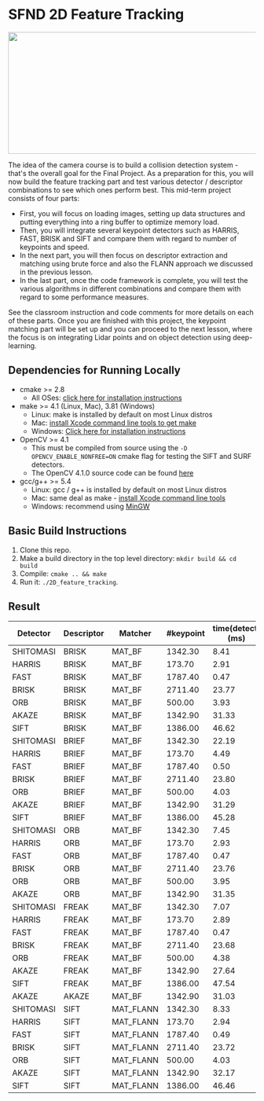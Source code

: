 # SFND 2D Feature Tracking

<img src="images/keypoints.png" width="820" height="248" />

The idea of the camera course is to build a collision detection system - that's the overall goal for the Final Project. As a preparation for this, you will now build the feature tracking part and test various detector / descriptor combinations to see which ones perform best. This mid-term project consists of four parts:

* First, you will focus on loading images, setting up data structures and putting everything into a ring buffer to optimize memory load. 
* Then, you will integrate several keypoint detectors such as HARRIS, FAST, BRISK and SIFT and compare them with regard to number of keypoints and speed. 
* In the next part, you will then focus on descriptor extraction and matching using brute force and also the FLANN approach we discussed in the previous lesson. 
* In the last part, once the code framework is complete, you will test the various algorithms in different combinations and compare them with regard to some performance measures. 

See the classroom instruction and code comments for more details on each of these parts. Once you are finished with this project, the keypoint matching part will be set up and you can proceed to the next lesson, where the focus is on integrating Lidar points and on object detection using deep-learning. 

## Dependencies for Running Locally
* cmake >= 2.8
  * All OSes: [click here for installation instructions](https://cmake.org/install/)
* make >= 4.1 (Linux, Mac), 3.81 (Windows)
  * Linux: make is installed by default on most Linux distros
  * Mac: [install Xcode command line tools to get make](https://developer.apple.com/xcode/features/)
  * Windows: [Click here for installation instructions](http://gnuwin32.sourceforge.net/packages/make.htm)
* OpenCV >= 4.1
  * This must be compiled from source using the `-D OPENCV_ENABLE_NONFREE=ON` cmake flag for testing the SIFT and SURF detectors.
  * The OpenCV 4.1.0 source code can be found [here](https://github.com/opencv/opencv/tree/4.1.0)
* gcc/g++ >= 5.4
  * Linux: gcc / g++ is installed by default on most Linux distros
  * Mac: same deal as make - [install Xcode command line tools](https://developer.apple.com/xcode/features/)
  * Windows: recommend using [MinGW](http://www.mingw.org/)

## Basic Build Instructions
1. Clone this repo.
2. Make a build directory in the top level directory: `mkdir build && cd build`
3. Compile: `cmake .. && make`
4. Run it: `./2D_feature_tracking`.


## Result

 |Detector|Descriptor|Matcher|#keypoint|time(detect)(ms)|#keypoint(vehicle)|time(descriptor)(ms)|#Matchedpoint(ms)|
|---|---|---|---|---|---|---|---|
|	SHITOMASI	|	BRISK	|	MAT_BF	|	1342.30	|	8.41	|	117.90	|	1.00	|	85.22	|
|	HARRIS	|	BRISK	|	MAT_BF	|	173.70	|	2.91	|	24.80	|	0.36	|	15.78	|
|	FAST	|	BRISK	|	MAT_BF	|	1787.40	|	0.47	|	149.10	|	1.16	|	99.89	|
|	BRISK	|	BRISK	|	MAT_BF	|	2711.40	|	23.77	|	276.30	|	1.90	|	174.44	|
|	ORB	|	BRISK	|	MAT_BF	|	500.00	|	3.93	|	116.10	|	0.90	|	83.44	|
|	AKAZE	|	BRISK	|	MAT_BF	|	1342.90	|	31.33	|	167.00	|	1.18	|	135.00	|
|	SIFT	|	BRISK	|	MAT_BF	|	1386.00	|	46.62	|	138.70	|	1.01	|	66.00	|
|	SHITOMASI	|	BRIEF	|	MAT_BF	|	1342.30	|	22.19	|	117.90	|	0.88	|	104.89	|
|	HARRIS	|	BRIEF	|	MAT_BF	|	173.70	|	4.49	|	24.80	|	0.23	|	19.22	|
|	FAST	|	BRIEF	|	MAT_BF	|	1787.40	|	0.50	|	149.10	|	0.51	|	122.11	|
|	BRISK	|	BRIEF	|	MAT_BF	|	2711.40	|	23.80	|	276.30	|	0.61	|	189.33	|
|	ORB	|	BRIEF	|	MAT_BF	|	500.00	|	4.03	|	116.10	|	0.37	|	60.56	|
|	AKAZE	|	BRIEF	|	MAT_BF	|	1342.90	|	31.29	|	167.00	|	0.48	|	140.67	|
|	SIFT	|	BRIEF	|	MAT_BF	|	1386.00	|	45.28	|	138.70	|	0.41	|	78.22	|
|	SHITOMASI	|	ORB	|	MAT_BF	|	1342.30	|	7.45	|	117.90	|	0.61	|	100.89	|
|	HARRIS	|	ORB	|	MAT_BF	|	173.70	|	2.93	|	24.80	|	0.54	|	18.00	|
|	FAST	|	ORB	|	MAT_BF	|	1787.40	|	0.47	|	149.10	|	0.65	|	119.00	|
|	BRISK	|	ORB	|	MAT_BF	|	2711.40	|	23.76	|	276.30	|	2.39	|	168.44	|
|	ORB	|	ORB	|	MAT_BF	|	500.00	|	3.95	|	116.10	|	2.50	|	84.78	|
|	AKAZE	|	ORB	|	MAT_BF	|	1342.90	|	31.35	|	167.00	|	1.54	|	131.33	|
|	SHITOMASI	|	FREAK	|	MAT_BF	|	1342.30	|	7.07	|	117.90	|	20.90	|	85.33	|
|	HARRIS	|	FREAK	|	MAT_BF	|	173.70	|	2.89	|	24.80	|	20.60	|	16.00	|
|	FAST	|	FREAK	|	MAT_BF	|	1787.40	|	0.47	|	149.10	|	21.38	|	97.56	|
|	BRISK	|	FREAK	|	MAT_BF	|	2711.40	|	23.68	|	276.30	|	21.57	|	169.33	|
|	ORB	|	FREAK	|	MAT_BF	|	500.00	|	4.38	|	116.10	|	21.68	|	46.67	|
|	AKAZE	|	FREAK	|	MAT_BF	|	1342.90	|	27.64	|	167.00	|	22.15	|	131.89	|
|	SIFT	|	FREAK	|	MAT_BF	|	1386.00	|	47.54	|	138.70	|	21.22	|	66.11	|
|	AKAZE	|	AKAZE	|	MAT_BF	|	1342.90	|	31.03	|	167.00	|	24.44	|	139.89	|
|	SHITOMASI	|	SIFT	|	MAT_FLANN	|	1342.30	|	8.33	|	117.90	|	7.59	|	103.22	|
|	HARRIS	|	SIFT	|	MAT_FLANN	|	173.70	|	2.94	|	24.80	|	8.15	|	18.11	|
|	FAST	|	SIFT	|	MAT_FLANN	|	1787.40	|	0.49	|	149.10	|	10.44	|	116.56	|
|	BRISK	|	SIFT	|	MAT_FLANN	|	2711.40	|	23.72	|	276.30	|	14.61	|	184.67	|
|	ORB	|	SIFT	|	MAT_FLANN	|	500.00	|	4.03	|	116.10	|	19.54	|	84.89	|
|	AKAZE	|	SIFT	|	MAT_FLANN	|	1342.90	|	32.17	|	167.00	|	10.13	|	141.78	|
|	SIFT	|	SIFT	|	MAT_FLANN	|	1386.00	|	46.46	|	138.70	|	38.43	|	89.22	|


